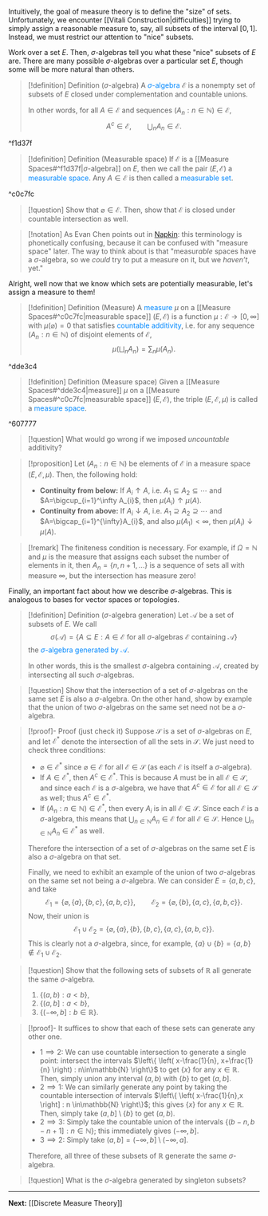 Intuitively, the goal of measure theory is to define the "size" of sets. Unfortunately, we encounter [[Vitali Construction|difficulties]] trying to simply assign a reasonable measure to, say, all subsets of the interval $[0,1]$. Instead, we must restrict our attention to "nice" subsets.

Work over a set $E$. Then, $\sigma$-algebras tell you what these "nice" subsets of $E$ are. There are many possible $\sigma$-algebras over a particular set $E$, though some will be more natural than others.

>[!definition] Definition ($\sigma$-algebra)
>A <span style="color:#0088ff">$\sigma$-algebra</span> $\mathcal{E}$ is a nonempty set of subsets of $E$ closed under complementation and countable unions.
>
>In other words, for all $A\in\mathcal{E}$ and sequences $(A_n:n\in\mathbb{N})\in\mathcal{E}$,
>$$A^c\in\mathcal{E}, \qquad\bigcup_{n}A_n\in\mathcal{E}.$$

^f1d37f

>[!definition] Definition (Measurable space)
>If $\mathcal{E}$ is a [[Measure Spaces#^f1d37f|$\sigma$-algebra]] on $E$, then we call the pair $(E,\mathcal{E})$ a <span style="color:#0088ff">measurable space</span>. Any $A\in\mathcal{E}$ is then called a <span style="color:#0088ff">measurable set</span>.

^c0c7fc

>[!question]
>Show that $\varnothing\in\mathcal{E}$. Then, show that $\mathcal{E}$ is closed under countable intersection as well.

>[!notation]
>As Evan Chen points out in [Napkin](https://venhance.github.io/napkin/Napkin.pdf): this terminology is phonetically confusing, because it can be confused with "measure space" later. The way to think about is that "measur*able* spaces have a $\sigma$-algebra, so we *could* try to put a measure on it, but we *haven’t*, yet."

Alright, well now that we know which sets are potentially measurable, let's assign a measure to them!

>[!definition] Definition (Measure)
>A <span style="color:#0088ff">measure</span> $\mu$ on a [[Measure Spaces#^c0c7fc|measurable space]] $(E,\mathcal{E})$ is a function $\mu:\mathcal{E}\to[0,\infty]$ with $\mu(\varnothing)=0$ that satisfies <span style="color:#0088ff">countable additivity</span>, i.e. for any sequence $(A_n:n\in\mathbb{N})$ of disjoint elements of $\mathcal{E}$,
>$$\mu\left(\bigsqcup_{n}A_n\right)=\sum_n\mu(A_n).$$

^dde3c4

>[!definition] Definition (Measure space)
>Given a [[Measure Spaces#^dde3c4|measure]] $\mu$ on a [[Measure Spaces#^c0c7fc|measurable space]] $(E,\mathcal{E})$, the triple $(E,\mathcal{E},\mu)$ is called a <span style="color:#0088ff">measure space</span>.

^607777

>[!question]
>What would go wrong if we imposed *uncountable* additivity?

> [!proposition]
> Let $(A_{n}:n\in\mathbb{N})$ be elements of $\mathcal{E}$ in a measure space $(E,\mathcal{E},\mu)$. Then, the following hold:
> * **Continuity from below:** If $A_{i}\uparrow A$, i.e. $A_{1}\subseteq A_{2}\subseteq \cdots$ and $A=\bigcup_{i=1}^\infty A_{i}$, then $\mu(A_{i})\uparrow\mu(A)$.
> * **Continuity from above:** If $A_{i}\downarrow A$, i.e. $A_{1}\supseteq A_{2}\supseteq \cdots$ and $A=\bigcap_{i=1}^{\infty}A_{i}$, and also $\mu(A_{1})<\infty$, then $\mu(A_{i})\downarrow \mu(A)$.

> [!remark]
> The finiteness condition is necessary. For example, if $\Omega=\mathbb{N}$ and $\mu$ is the measure that assigns each subset the number of elements in it, then $A_{n}=\{ n,n+1,\dots \}$ is a sequence of sets all with measure $\infty$, but the intersection has measure zero!

Finally, an important fact about how we describe $\sigma$-algebras. This is analogous to bases for vector spaces or topologies.

>[!definition] Definition ($\sigma$-algebra generation)
>Let $\mathcal{A}$ be a set of subsets of $E$. We call
>$$\sigma(\mathcal{A})=\{A\subseteq E:A\in\mathcal{E}\text{ for all }\sigma\text{-algebras }\mathcal{E}\text{ containing }\mathcal{A}\}$$
>the <span style="color:#0088ff">$\sigma$-algebra generated by $\mathcal{A}$</span>.
>
>In other words, this is the smallest $\sigma$-algebra containing $\mathcal{A}$, created by intersecting all such $\sigma$-algebras.

>[!question]
>Show that the intersection of a set of $\sigma$-algebras on the same set $E$ is also a $\sigma$-algebra. On the other hand, show by example that the union of two $\sigma$-algebras on the same set need not be a $\sigma$-algebra.

>[!proof]- Proof (just check it)
>Suppose $\mathcal{S}$ is a set of $\sigma$-algebras on $E$, and let $\mathcal{E}^*$ denote the intersection of all the sets in $\mathcal{S}$. We just need to check three conditions:
>* $\varnothing\in\mathcal{E}^*$ since $\varnothing\in\mathcal{E}$ for all $\mathcal{E}\in\mathcal{S}$ (as each $\mathcal{E}$ is itself a $\sigma$-algebra).
>* If $A\in\mathcal{E}^*$, then $A^c\in\mathcal{E}^*$. This is because $A$ must be in all $\mathcal{E}\in\mathcal{S}$, and since each $\mathcal{E}$ is a $\sigma$-algebra, we have that $A^c\in\mathcal{E}$ for all $\mathcal{E}\in\mathcal{S}$ as well; thus $A^c\in\mathcal{E}^*$.
>* If $(A_n:n\in\mathbb{N})\in\mathcal{E}^*$, then every $A_i$ is in all $\mathcal{E}\in\mathcal{S}$. Since each $\mathcal{E}$ is a $\sigma$-algebra, this means that $\bigcup_{n\in\mathbb{N}}A_n\in\mathcal{E}$ for all $\mathcal{E}\in\mathcal{S}$. Hence $\bigcup_{n\in\mathbb{N}}A_n\in\mathcal{E}^*$ as well.
>
>Therefore the intersection of a set of $\sigma$-algebras on the same set $E$ is also a $\sigma$-algebra on that set.
>
>Finally, we need to exhibit an example of the union of two $\sigma$-algebras on the same set not being a $\sigma$-algebra. We can consider $E=\{a,b,c\}$, and take
>$$\mathcal{E}_1=\{\varnothing,\{a\},\{b,c\},\{a,b,c\}\},\qquad\mathcal{E}_2=\{\varnothing,\{b\},\{a,c\},\{a,b,c\}\}.$$
>Now, their union is
>$$\mathcal{E}_1\cup\mathcal{E}_2=\{\varnothing, \{a\}, \{b\}, \{b, c\}, \{a, c\}, \{a, b, c\}\}.$$
>This is clearly not a $\sigma$-algebra, since, for example, $\{a\}\cup\{b\}=\{a,b\}\not\in\mathcal{E}_1\cup\mathcal{E}_2$.

>[!question]
>Show that the following sets of subsets of $\mathbb{R}$ all generate the same $\sigma$-algebra.
>1. $\{ (a,b):a<b \}$,
>2. $\{ (a,b]:a<b \}$,
>3. $\{ (-\infty,b]:b\in\mathbb{R} \}$.

> [!proof]-
> It suffices to show that each of these sets can generate any other one.
> * $1\implies 2$: We can use countable intersection to generate a single point: intersect the intervals $\left\{  \left( x-\frac{1}{n}, x+\frac{1}{n} \right) : n\in\mathbb{N} \right\}$ to get $\{ x \}$ for any $x\in\mathbb{R}$. Then, simply union any interval $(a,b)$ with $\{ b \}$ to get $(a,b]$.
> * $2\implies 1$: We can similarly generate any point by taking the countable intersection of intervals $\left\{  \left( x-\frac{1}{n},x \right] : n \in\mathbb{N} \right\}$; this gives $\{ x \}$ for any $x \in\mathbb{R}$. Then, simply take $(a,b]\setminus \{ b \}$ to get $(a,b)$.
> * $2\implies 3$: Simply take the countable union of the intervals $\{ (b-n,b-n+1] : n\in\mathbb{N} \}$; this immediately gives $(-\infty,b]$.
> * $3\implies 2$: Simply take $(a,b]=(-\infty,b]\setminus(-\infty,a]$.
>   
> Therefore, all three of these subsets of $\mathbb{R}$ generate the same $\sigma$-algebra.

> [!question]
> What is the $\sigma$-algebra generated by singleton subsets?

---

**Next:** [[Discrete Measure Theory]]
